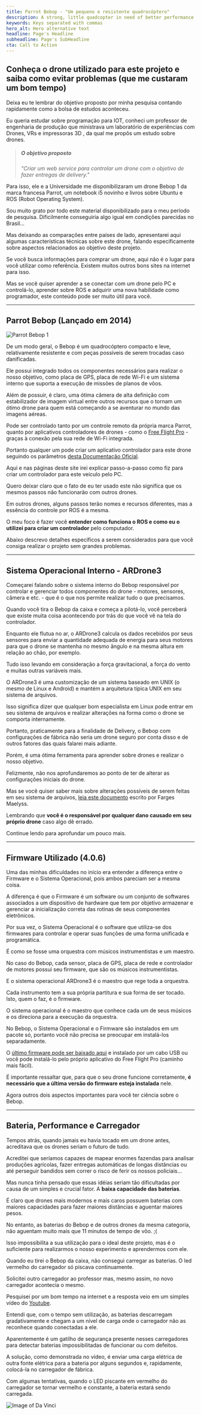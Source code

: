 ```yaml
---
title: Parrot Bebop - "Um pequeno e resistente quadrocóptero"
description: A strong, little quadcopter in need of better performance
keywords: Keys separated with commas
hero_alt: Hero alternative text
headline: Page's Headline
subheadline: Page's SubHeadline
cta: Call to Action
---
```

## Conheça o drone utilizado para este projeto e saiba como evitar problemas (que me custaram um bom tempo)

Deixa eu te lembrar do objetivo proposto por minha pesquisa contando rapidamente como a bolsa de estudos aconteceu.

Eu queria estudar sobre programação para IOT, conheci um professor de engenharia de produção que ministrava um laboratório de experiências com Drones, VRs e impressoras 3D , da qual me propôs um estudo sobre drones.

> ##### O objetivo proposto
> *"Criar um web service para controlar um drone com o objetivo de fazer entregas de delivery."*

Para isso, ele e a Universidade me disponibilizaram um drone Bebop 1 da marca francesa Parrot, um notebook i5 novinho e livros sobre Ubuntu e ROS (Robot Operating System).

Sou muito grato por todo este material disponibilizado para o meu período de pesquisa. Dificilmente conseguiria algo igual em condições parecidas no Brasil...

Mas deixando as comparações entre países de lado, apresentarei aqui algumas características técnicas sobre este drone, falando especificamente sobre aspectos relacionados ao objetivo deste projeto.

Se você busca informações para comprar um drone, aqui não é o lugar para você utilizar como referência. Existem muitos outros bons sites na internet para isso.

Mas se você quiser aprender a se conectar com um drone pelo PC e controlá-lo, aprender sobre ROS e adquirir uma nova habilidade como programador, este conteúdo pode ser muito útil para você.

---

## Parrot Bebop (Lançado em 2014)

![Parrot Bebop 1](https://cnet3.cbsistatic.com/img/sW0v4j97iS0_6AEJVFM3IdDBsJw=/940x0/2017/05/08/7b9f31e3-9a71-4435-9771-a66b4d1fa5a8/parrot-bebop-1-and-skycontroller.jpg '{"maxWidth" :"100%"}')



De um modo geral, o Bebop é um quadrocóptero compacto e leve, relativamente resistente e com peças possíveis de serem trocadas caso danificadas.

Ele possui integrado todos os componentes necessários para realizar o nosso objetivo, como placa de GPS, placa de rede Wi-Fi e um sistema interno que suporta a execução de missões de planos de vôos.

Além de possuir, é claro, uma ótima câmera de alta definição com estabilizador de imagem virtual entre outros recursos que o tornam um ótimo drone para quem está começando a se aventurar no mundo das imagens aéreas.

Pode ser controlado tanto por um controle remoto da própria marca Parrot, quanto por aplicativos controladores de drones - como o [Free Flight Pro](https://www.parrot.com/en/apps-and-services) - graças à conexão pela sua rede de Wi-Fi integrada.

Portanto qualquer um pode criar um aplicativo controlador para este drone seguindo os parâmetros [desta Documentação Oficial](https://developer.parrot.com/docs/SDK3/).

Aqui e nas páginas deste site irei explicar passo-a-passo como fiz para criar um controlador para este veículo pelo PC.

Quero deixar claro que o fato de eu ter usado este não significa que os mesmos passos não funcionarão com outros drones. 

Em outros drones, alguns passos terão nomes e recursos diferentes, mas a essência do controle por ROS é a mesma.

O meu foco é fazer você **entender como funciona o ROS e como eu o utilizei para criar um controlador** pelo computador.

Abaixo descrevo detalhes específicos a serem considerados para que você consiga realizar o projeto sem grandes problemas.

---

## Sistema Operacional Interno - ARDrone3

Começarei falando sobre o sistema interno do Bebop responsável por controlar e gerenciar todos componentes do drone - motores, sensores, câmera e etc. - que é o que nos permite realizar tudo o que precisamos.

Quando você tira o Bebop da caixa e começa a pilotá-lo, você perceberá que existe muita coisa acontecendo por trás do que você vê na tela do controlador.

Enquanto ele flutua no ar, o ARDrone3 calcula os dados recebidos por seus sensores para enviar a quantidade adequada de energia para seus motores para que o drone se mantenha no mesmo ângulo e na mesma altura em relação ao chão, por exemplo.

Tudo isso levando em consideração a força gravitacional, a força do vento e muitas outras variáveis mais.

O ARDrone3 é uma customização de um sistema baseado em UNIX (o mesmo de Linux e Android) e mantém a arquitetura típica UNIX em seu sistema de arquivos. 

Isso significa dizer que qualquer bom especialista em Linux pode entrar em seu sistema de arquivos e realizar alterações na forma como o drone se comporta internamente.

Portanto, praticamente para a finalidade de Delivery, o Bebop com configurações de fábrica não seria um drone seguro por conta disso e de outros fatores das quais falarei mais adiante.

Porém, é uma ótima ferramenta para aprender sobre drones e realizar o nosso objetivo.

Felizmente, não nos aprofundaremos ao ponto de ter de alterar as configurações iniciais do drone.

Mas se você quiser saber mais sobre alterações possíveis de serem feitas em seu sistema de arquivos, [leia este documento](https://fargesportfolio.com/wp-content/uploads/2018/01/BeebopHackingGuide1_7_2.pdf) escrito por Farges Maelyss. 

Lembrando que **você é o responsável por qualquer dano causado em seu próprio drone** caso algo dê errado.

Continue lendo para aprofundar um pouco mais.

---

## Firmware Utilizado (4.0.6)

Uma das minhas dificuldades no início era entender a diferença entre o Firmware e o Sistema Operacional, pois ambos pareciam ser a mesma coisa.

A diferença é que o Firmware é um software ou um conjunto de softwares associados a um dispositivo de hardware que tem por objetivo armazenar e gerenciar a inicialização correta das rotinas de seus componentes eletrônicos.

Por sua vez, o Sistema Operacional é o software que utiliza-se dos firmwares para controlar e operar suas funções de uma forma unificada e programática.

É como se fosse uma orquestra com músicos instrumentistas e um maestro.

No caso do Bebop, cada sensor, placa de GPS, placa de rede e controlador de motores possui seu firmware, que são os músicos instrumentistas. 

E o sistema operacional ARDrone3 é o maestro que rege toda a orquestra.

Cada instrumento tem a sua própria partitura e sua forma de ser tocado. Isto, quem o faz, é o firmware.

O sistema operacional é o maestro que conhece cada um de seus músicos e os direciona para a execução da orquestra.

No Bebop, o Sistema Operacional e o Firmware são instalados em um pacote só, portanto você não precisa se preocupar em instalá-los separadamente.

O [último firmware pode ser baixado aqui](https://support.parrot.com/global/support/products/parrot-bebop) e instalado por um cabo USB ou você pode instalá-lo pelo próprio aplicativo do Free Flight Pro (caminho mais fácil).

É importante ressaltar que, para que o seu drone funcione corretamente, **é necessário que a última versão do firmware esteja instalada** nele.

Agora outros dois aspectos importantes para você ter ciência sobre o Bebop.

---

## Bateria, Performance e Carregador

Tempos atrás, quando jamais eu havia tocado em um drone antes, acreditava que os drones seriam o futuro de tudo.

Acreditei que seríamos capazes de mapear enormes fazendas para analisar produções agrícolas, fazer entregas automáticas de longas distâncias ou até perseguir bandidos sem correr o risco de ferir os nossos policiais...

Mas nunca tinha pensado que essas idéias seriam tão dificultadas por causa de um simples e crucial fator. A **baixa capacidade das baterias**.

É claro que drones mais modernos e mais caros possuem baterias com maiores capacidades para fazer maiores distâncias e aguentar maiores pesos.

No entanto, as baterias do Bebop e de outros drones da mesma categoria, não aguentam muito mais que 11 minutos de tempo de vôo. ;(

Isso impossibilita a sua utilização para o ideal deste projeto, mas é o suficiente para realizarmos o nosso experimento e aprendermos com ele.

Quando eu tirei o Bebop da caixa, não consegui carregar as baterias. O led vermelho do carregador só piscava continuamente.

Solicitei outro carregador ao professor mas, mesmo assim, no novo carregador acontecia o mesmo.

Pesquisei por um bom tempo na internet e a resposta veio em um simples vídeo do [Youtube](https://www.youtube.com/watch?v=dfUOAMwQCKM).

Entendi que, com o tempo sem utilização, as baterias descarregam gradativamente e chegam a um nível de carga onde o carregador não as reconhece quando conectadas a ele.

Aparentemente é um gatilho de segurança presente nesses carregadores para detectar baterias impossibilitadas de funcionar ou com defeitos.

A solução, como demonstrada no vídeo, é enviar uma carga elétrica de outra fonte elétrica para a bateria por alguns segundos e, rapidamente, colocá-la no carregador de fábrica.

Com algumas tentativas, quando o LED piscante em vermelho do carregador se tornar vermelho e constante, a bateria estará sendo carregada.





![Image of Da Vinci](/static/images/da-vinci-fly.jpg '{"float":"right","maxWidth" :"40%","hidden":"mobile"}')

